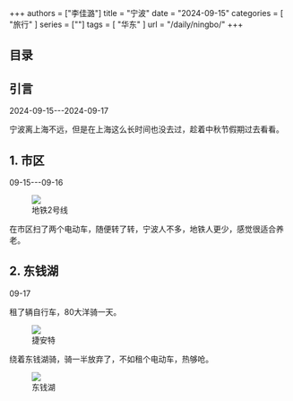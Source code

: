 +++
authors = ["李佳潞"]
title = "宁波"
date = "2024-09-15"
categories = [
    "旅行"
]
series = [""]
tags = [
    "华东"
]
url = "/daily/ningbo/"
+++
<!DOCTYPE html>
<html lang="zh-CN">
<head>
    <meta charset="UTF-8">
    <meta name="viewport" content="width=device-width, initial-scale=1.0">
    <link rel="stylesheet" href="/assets/css/styles.css"> 
    <script src="/assets/js/toc.js"></script>    
</head>
<body>
    <article>
        <nav>
            <h2>目录</h2>
            <ul id="toc">
                <!-- 目录项会在这里动态生成 -->
            </ul>
        </nav>
        <section>
            <h2>引言</h2>
            <p>2024-09-15---2024-09-17</p>
            <p>         宁波离上海不远，但是在上海这么长时间也没去过，趁着中秋节假期过去看看。</p>
        </section>
        <section>
            <h2>1. 市区</h2>
            <p>09-15---09-16 <i class="fas fa-umbrella"></i></p>
            <div class="container">
                <div class="image">
                    <figure>
                        <a data-fancybox="gallery" href="/images/daily-travel/ningbo1.jpg">
    <img src="/images/daily-travel/ningbo1.jpg" loading="lazy">
</a>
                        <figcaption>地铁2号线</figcaption>
                    </figure>
                </div>
                <div class="text">
                    <p>         在市区扫了两个电动车，随便转了转，宁波人不多，地铁人更少，感觉很适合养老。</p>
                </div>
            </div>
        </section>
        <section>
            <h2>2. 东钱湖</h2>
            <p>09-17 <i class="fas fa-sun"></i></p>
            <p>         租了辆自行车，80大洋骑一天。</p>
            <div class="container">
                <div class="image">
                    <figure>
                        <a data-fancybox="gallery" href="/images/daily-travel/ningbo3.jpg">
    <img src="/images/daily-travel/ningbo3.jpg" loading="lazy">
</a>
                        <figcaption>捷安特</figcaption>
                    </figure>
                </div>
            </div>
            <p>         绕着东钱湖骑，骑一半放弃了，不如租个电动车，热够呛。</p>
            <div class="container">
                <div class="image">
                    <figure>
                        <a data-fancybox="gallery" href="/images/daily-travel/ningbo2.jpg">
    <img src="/images/daily-travel/ningbo2.jpg" loading="lazy">
</a>
                        <figcaption>东钱湖</figcaption>
                    </figure>
                </div>
            </div>
        </section>
    </article>
</body>
</html>
